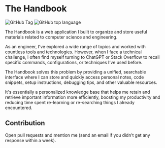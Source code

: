 # The Handbook

![GitHub Tag](https://img.shields.io/github/v/tag/amirhnajafiz/handbook)
![GitHub top language](https://img.shields.io/github/languages/top/amirhnajafiz/handbook)

The Handbook is a web application I built to organize and store useful materials related to computer science and engineering.

As an engineer, I've explored a wide range of topics and worked with countless tools and technologies. However, when I face a technical challenge, I often find myself turning to ChatGPT or Stack Overflow to recall specific commands, configurations, or techniques I’ve used before.

The Handbook solves this problem by providing a unified, searchable interface where I can store and quickly access personal notes, code snippets, setup instructions, debugging tips, and other valuable resources. 

It's essentially a personalized knowledge base that helps me retain and retrieve important information more efficiently, boosting my productivity and reducing time spent re-learning or re-searching things I already encountered.

## Contribution

Open pull requests and mention me (send an email if you didn't get any response within a week).
